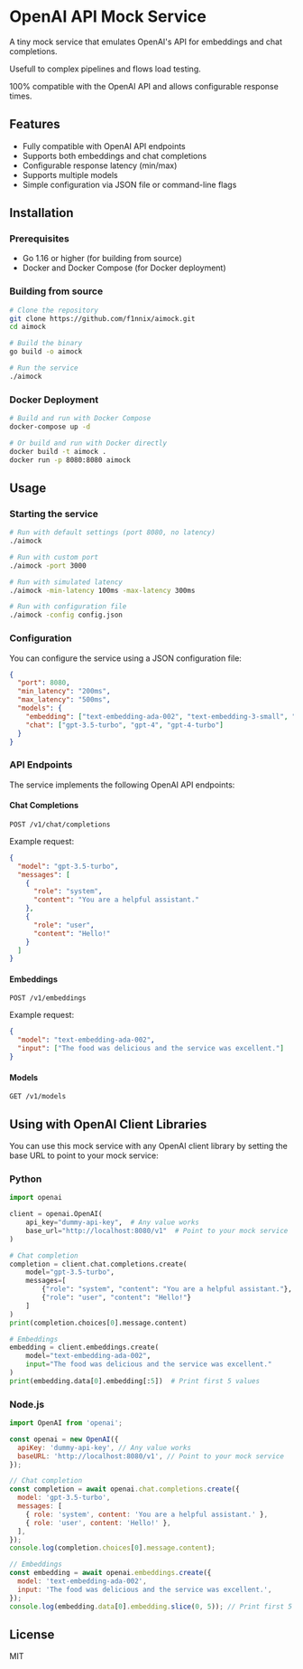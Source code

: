 # OpenAI API Mock Service

A tiny mock service that emulates OpenAI's API for embeddings and chat completions. 

Usefull to complex pipelines and flows load testing.

100% compatible with the OpenAI API and allows configurable response times.

## Features

- Fully compatible with OpenAI API endpoints
- Supports both embeddings and chat completions
- Configurable response latency (min/max)
- Supports multiple models
- Simple configuration via JSON file or command-line flags

## Installation

### Prerequisites

- Go 1.16 or higher (for building from source)
- Docker and Docker Compose (for Docker deployment)

### Building from source

```bash
# Clone the repository
git clone https://github.com/f1nnix/aimock.git
cd aimock

# Build the binary
go build -o aimock

# Run the service
./aimock
```

### Docker Deployment

```bash
# Build and run with Docker Compose
docker-compose up -d

# Or build and run with Docker directly
docker build -t aimock .
docker run -p 8080:8080 aimock
```

## Usage

### Starting the service

```bash
# Run with default settings (port 8080, no latency)
./aimock

# Run with custom port
./aimock -port 3000

# Run with simulated latency
./aimock -min-latency 100ms -max-latency 300ms

# Run with configuration file
./aimock -config config.json
```

### Configuration

You can configure the service using a JSON configuration file:

```json
{
  "port": 8080,
  "min_latency": "200ms",
  "max_latency": "500ms",
  "models": {
    "embedding": ["text-embedding-ada-002", "text-embedding-3-small", "text-embedding-3-large"],
    "chat": ["gpt-3.5-turbo", "gpt-4", "gpt-4-turbo"]
  }
}
```

### API Endpoints

The service implements the following OpenAI API endpoints:

#### Chat Completions

```
POST /v1/chat/completions
```

Example request:

```json
{
  "model": "gpt-3.5-turbo",
  "messages": [
    {
      "role": "system",
      "content": "You are a helpful assistant."
    },
    {
      "role": "user",
      "content": "Hello!"
    }
  ]
}
```

#### Embeddings

```
POST /v1/embeddings
```

Example request:

```json
{
  "model": "text-embedding-ada-002",
  "input": ["The food was delicious and the service was excellent."]
}
```

#### Models

```
GET /v1/models
```

## Using with OpenAI Client Libraries

You can use this mock service with any OpenAI client library by setting the base URL to point to your mock service:

### Python

```python
import openai

client = openai.OpenAI(
    api_key="dummy-api-key",  # Any value works
    base_url="http://localhost:8080/v1"  # Point to your mock service
)

# Chat completion
completion = client.chat.completions.create(
    model="gpt-3.5-turbo",
    messages=[
        {"role": "system", "content": "You are a helpful assistant."},
        {"role": "user", "content": "Hello!"}
    ]
)
print(completion.choices[0].message.content)

# Embeddings
embedding = client.embeddings.create(
    model="text-embedding-ada-002",
    input="The food was delicious and the service was excellent."
)
print(embedding.data[0].embedding[:5])  # Print first 5 values
```

### Node.js

```javascript
import OpenAI from 'openai';

const openai = new OpenAI({
  apiKey: 'dummy-api-key', // Any value works
  baseURL: 'http://localhost:8080/v1', // Point to your mock service
});

// Chat completion
const completion = await openai.chat.completions.create({
  model: 'gpt-3.5-turbo',
  messages: [
    { role: 'system', content: 'You are a helpful assistant.' },
    { role: 'user', content: 'Hello!' },
  ],
});
console.log(completion.choices[0].message.content);

// Embeddings
const embedding = await openai.embeddings.create({
  model: 'text-embedding-ada-002',
  input: 'The food was delicious and the service was excellent.',
});
console.log(embedding.data[0].embedding.slice(0, 5)); // Print first 5 values
```

## License

MIT
